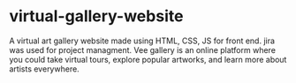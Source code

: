# virtual-gallery-website
A virtual art gallery website made using HTML, CSS, JS for front end.
jira was used for project managment.
Vee gallery is an online platform where you could take virtual tours, explore popular artworks, and learn more about artists everywhere.
